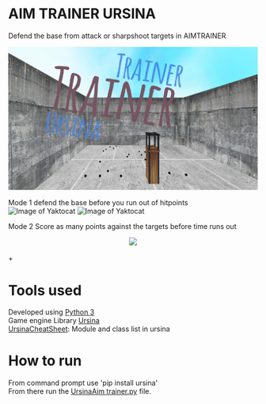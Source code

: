 # AIM TRAINER URSINA
Defend the base from attack or sharpshoot targets in AIMTRAINER  
<p align="center">
  <img src= "https://github.com/woodaaron2001/URSINA-AIM-TRAINER/blob/main/assets/README1.png" />
</p>

Mode 1 defend the base before you run out of hitpoints  
![Image of Yaktocat](https://github.com/woodaaron2001/URSINA-AIM-TRAINER/tree/main/assets/black.jpg)
![Image of Yaktocat](https://github.com/UCD-COMP20050/EvaBot/blob/main/Risk%20EvaBot/res/Logo.jpeg)

Mode 2 Score as many points against the targets before time runs out 

<p align="center">
  <img src="https://github.com/UCD-COMP20050/EvaBot/blob/main/Risk%20EvaBot/res/Logo.jpeg" />
</p>+


# Tools used
Developed using [Python 3](https://www.python.org/downloads/)  
Game engine Library [Ursina](https://www.ursinaengine.org/)    
[UrsinaCheatSheet](https://www.ursinaengine.org/cheat_sheet.html): Module and class list in ursina  

# How to run
 From command prompt use 'pip install ursina'  
 From there run the [UrsinaAim trainer.py](https://github.com/woodaaron2001/URSINA-AIM-TRAINER/blob/main/UrsinaAimTrainer.py) file.

